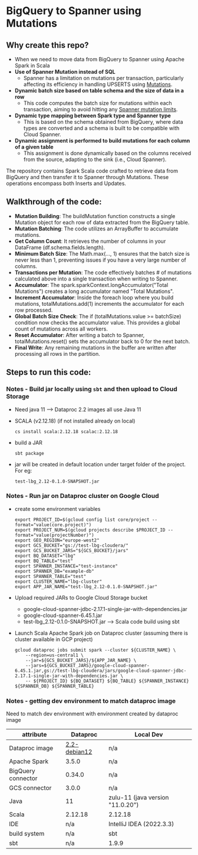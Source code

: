# BigQuery to Spanner using Mutations

## Why create this repo?
* When we need to move data from BigQuery to Spanner using Apache Spark in Scala
* **Use of Spanner Mutation instead of SQL**
    * Spanner has a limitation on mutations per transaction, particularly affecting its efficiency in handling UPSERTS using [Mutations](https://cloud.google.com/spanner/docs/dml-versus-mutations#mutations-concept).
* **Dynamic batch size based on table schema and the size of data in a row**
    * This code computes the batch size for mutations within each transaction, aiming to avoid hitting any [Spanner mutation limits](https://cloud.google.com/spanner/quotas#limits-for).
* **Dynamic type mapping between Spark type and Spanner type**
    * This is based on the schema obtained from BigQuery, where data types are converted and a schema is built to be compatible with Cloud Spanner.
* **Dynamic assignment is performed to build mutations for each column of a given table**
    * This assignment is done dynamically based on the columns received from the source, adapting to the sink (i.e., Cloud Spanner).


The repository contains Spark Scala code crafted to retrieve data from BigQuery and then transfer it to Spanner through Mutations. These operations encompass both Inserts and Updates.

## Walkthrough of the code:

* **Mutation Building**: The buildMutation function constructs a single Mutation object for each row of data extracted from the BigQuery table.
* **Mutation Batching**: The code utilizes an ArrayBuffer to accumulate mutations.
* **Get Column Count**: It retrieves the number of columns in your DataFrame (df.schema.fields.length).
* **Minimum Batch Size**: The Math.max(..., 1) ensures that the batch size is never less than 1, preventing issues if you have a very large number of columns.
* **Transactions per Mutation**: The code effectively batches # of mutations calculated above into a single transaction when writing to Spanner.
* **Accumulator**: The spark.sparkContext.longAccumulator("Total Mutations") creates a long accumulator named "Total Mutations".
* **Increment Accumulator**: Inside the foreach loop where you build mutations, totalMutations.add(1) increments the accumulator for each row processed.
* **Global Batch Size Check**: The if (totalMutations.value >= batchSize) condition now checks the accumulator value. This provides a global count of mutations across all workers.
* **Reset Accumulator**: After writing a batch to Spanner, totalMutations.reset() sets the accumulator back to 0 for the next batch.
* **Final Write**: Any remaining mutations in the buffer are written after processing all rows in the partition.



## Steps to run this code:
### Notes - Build jar locally using `sbt` and then upload to Cloud Storage

* Need java 11 --> Dataproc 2.2 images all use Java 11

* SCALA (v2.12.18) (if not installed already on local)
    ```shell
    cs install scala:2.12.18 scalac:2.12.18
    ```

* build a JAR

    ```shell
    sbt package
    ```
* jar will be created in default location under target folder of the    project. For eg:
    ```
    test-lbg_2.12-0.1.0-SNAPSHOT.jar
    ```
### Notes - Run jar on Dataproc cluster on Google Cloud

* create some environment variables
    ```shell
    export PROJECT_ID=$(gcloud config list core/project --format="value(core.project)")
    export PROJECT_NUM=$(gcloud projects describe $PROJECT_ID --format="value(projectNumber)")
    export GEO_REGION="europe-west2"
    export GCS_BUCKET="gs://test-lbg-cloudera/"
    export GCS_BUCKET_JARS="${GCS_BUCKET}/jars"
    export BQ_DATASET="lbg"
    export BQ_TABLE="test"
    export SPANNER_INSTANCE="test-instance"
    export SPANNER_DB="example-db"
    export SPANNER_TABLE="test"
    export CLUSTER_NAME="lbg-cluster"
    export APP_JAR_NAME="test-lbg_2.12-0.1.0-SNAPSHOT.jar"
    ```

* Upload required JARs to Google Cloud Storage bucket

    * google-cloud-spanner-jdbc-2.17.1-single-jar-with-dependencies.jar
    * google-cloud-spanner-6.45.1.jar
    * test-lbg_2.12-0.1.0-SNAPSHOT.jar --> Scala code build using sbt

* Launch Scala Apache Spark job on Dataproc cluster (assuming there is cluster available in GCP project)

    ```shell
    gcloud dataproc jobs submit spark --cluster ${CLUSTER_NAME} \
        --region=us-central1 \
        --jar=${GCS_BUCKET_JARS}/${APP_JAR_NAME} \
        --jars=${GCS_BUCKET_JARS}/google-cloud-spanner-6.45.1.jar,gs://test-lbg-cloudera/jars/google-cloud-spanner-jdbc-2.17.1-single-jar-with-dependencies.jar \
        -- ${PROJECT_ID} ${BQ_DATASET} ${BQ_TABLE} ${SPANNER_INSTANCE} ${SPANNER_DB} ${SPANNER_TABLE}

    ```
### Notes - getting dev environment to match dataproc image

Need to match dev environment with environment created by dataproc image

| attribute          | Dataproc                                                                                        | Local Dev                        |
|--------------------|-------------------------------------------------------------------------------------------------|----------------------------------|
| Dataproc image     | [2.2-debian12](https://cloud.google.com/dataproc/docs/concepts/versioning/dataproc-release-2.2) | n/a                              |
| Apache Spark       | 3.5.0                                                                                           | n/a                              |
| BigQuery connector | 0.34.0                                                                                          | n/a                              |
| GCS connector      | 3.0.0                                                                                           | n/a                              |
| Java               | 11                                                                                              | zulu-11 (java version "11.0.20") |
| Scala              | 2.12.18                                                                                         | 2.12.18                          |
| IDE                | n/a                                                                                             | IntelliJ IDEA (2022.3.3)         |
| build system       | n/a                                                                                             | sbt                              |
| sbt                | n/a                                                                                             | 1.9.9                            |
